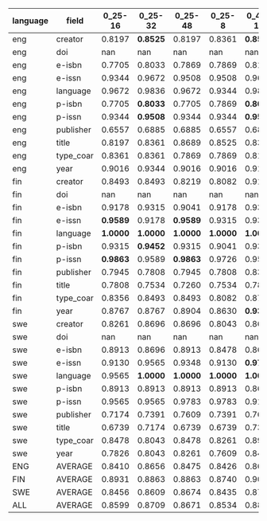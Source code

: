 | language   | field     | 0_25-16    | 0_25-32    | 0_25-48    | 0_25-8     | 0_41-10    | 0_41-20    | 0_41-30    | 0_41-5     | 0_5-16     | 0_5-24     | 0_5-4      | 0_5-8      | 0_67-12    | 0_67-18    | 0_67-3     | 0_67-6     | 0_81-10    | 0_81-15    | 0_81-3     | 0_81-5     | 1_0-12     | 1_0-2      | 1_0-4      | 1_0-8      |
|------------|-----------|------------|------------|------------|------------|------------|------------|------------|------------|------------|------------|------------|------------|------------|------------|------------|------------|------------|------------|------------|------------|------------|------------|------------|------------|
| eng        | creator   | 0.8197     | **0.8525** | 0.8197     | 0.8361     | **0.8525** | 0.8361     | 0.8361     | 0.8361     | **0.8525** | **0.8525** | 0.8033     | 0.8361     | **0.8525** | **0.8525** | **0.8525** | **0.8525** | **0.8525** | **0.8525** | **0.8525** | **0.8525** | **0.8525** | **0.8525** | **0.8525** | **0.8525** |
| eng        | doi       | nan        | nan        | nan        | nan        | nan        | nan        | nan        | nan        | nan        | nan        | nan        | nan        | nan        | nan        | **1.0000** | nan        | nan        | nan        | nan        | nan        | nan        | nan        | nan        | nan        |
| eng        | e-isbn    | 0.7705     | 0.8033     | 0.7869     | 0.7869     | 0.8197     | 0.7705     | 0.8033     | 0.7705     | 0.8197     | 0.8197     | 0.8033     | 0.7541     | 0.8361     | **0.8852** | 0.8033     | 0.8525     | 0.8525     | 0.8361     | 0.8197     | 0.8197     | 0.8361     | 0.8361     | 0.8197     | 0.8033     |
| eng        | e-issn    | 0.9344     | 0.9672     | 0.9508     | 0.9508     | 0.9672     | 0.9344     | 0.9672     | 0.9672     | 0.9508     | 0.9672     | 0.9508     | 0.9344     | 0.9508     | 0.9672     | 0.9344     | 0.9508     | **0.9836** | 0.9672     | 0.9508     | 0.9344     | 0.9672     | 0.9344     | 0.9508     | 0.9508     |
| eng        | language  | 0.9672     | 0.9836     | 0.9672     | 0.9344     | 0.9836     | 0.9836     | 0.9180     | **1.0000** | **1.0000** | 0.9836     | **1.0000** | 0.9344     | 0.9836     | **1.0000** | 0.9836     | 0.9836     | 0.9836     | **1.0000** | **1.0000** | 0.9836     | **1.0000** | 0.9836     | 0.9836     | **1.0000** |
| eng        | p-isbn    | 0.7705     | **0.8033** | 0.7705     | 0.7869     | **0.8033** | 0.7869     | 0.7869     | 0.7869     | 0.7377     | 0.7705     | 0.7705     | 0.7869     | 0.7869     | 0.7705     | 0.7869     | 0.7869     | **0.8033** | 0.7705     | 0.7541     | 0.7869     | 0.7869     | 0.7705     | 0.7705     | 0.7869     |
| eng        | p-issn    | 0.9344     | **0.9508** | 0.9344     | 0.9344     | **0.9508** | 0.9344     | **0.9508** | **0.9508** | 0.9344     | **0.9508** | 0.9344     | 0.9344     | 0.9344     | **0.9508** | 0.9344     | 0.9344     | **0.9508** | **0.9508** | **0.9508** | 0.9344     | 0.9344     | 0.9344     | 0.9344     | 0.9344     |
| eng        | publisher | 0.6557     | 0.6885     | 0.6885     | 0.6557     | 0.6885     | 0.6721     | 0.7377     | 0.6885     | 0.7377     | 0.7213     | 0.7049     | 0.6885     | 0.7705     | 0.7705     | 0.6885     | 0.7541     | 0.8033     | 0.8197     | 0.7541     | 0.7541     | **0.8525** | 0.8033     | 0.8033     | 0.7869     |
| eng        | title     | 0.8197     | 0.8361     | 0.8689     | 0.8525     | 0.8361     | 0.8197     | 0.8361     | 0.8525     | 0.8525     | 0.8689     | 0.8689     | 0.8361     | 0.8852     | 0.8689     | 0.8361     | 0.8525     | 0.8361     | 0.8852     | 0.8361     | 0.8525     | 0.8852     | 0.8689     | **0.9016** | 0.8852     |
| eng        | type_coar | 0.8361     | 0.8361     | 0.7869     | 0.7869     | 0.8197     | 0.8197     | 0.8689     | 0.8197     | 0.8852     | **0.9016** | 0.8689     | 0.8525     | 0.8689     | 0.8525     | 0.8033     | 0.8689     | 0.8361     | 0.8852     | 0.8689     | 0.8689     | **0.9016** | 0.8361     | 0.8361     | 0.8852     |
| eng        | year      | 0.9016     | 0.9344     | 0.9016     | 0.9016     | 0.9180     | 0.9344     | 0.9180     | 0.9344     | 0.9344     | 0.9344     | 0.9180     | 0.9180     | 0.9180     | 0.9344     | 0.9180     | 0.9180     | 0.8852     | 0.8852     | 0.9180     | 0.9180     | 0.9180     | 0.9180     | 0.9180     | **0.9508** |
| fin        | creator   | 0.8493     | 0.8493     | 0.8219     | 0.8082     | 0.9178     | 0.8904     | 0.8767     | 0.8219     | **0.9315** | 0.9041     | 0.8630     | 0.8767     | 0.8767     | 0.9178     | 0.8219     | 0.8767     | 0.9041     | 0.9041     | 0.8219     | 0.8767     | **0.9315** | 0.8493     | 0.8904     | 0.9041     |
| fin        | doi       | nan        | nan        | nan        | nan        | nan        | nan        | nan        | nan        | nan        | nan        | nan        | nan        | nan        | nan        | **1.0000** | nan        | nan        | nan        | nan        | nan        | nan        | nan        | nan        | nan        |
| fin        | e-isbn    | 0.9178     | 0.9315     | 0.9041     | 0.9178     | 0.9315     | 0.9315     | 0.9315     | 0.9315     | 0.9315     | 0.9178     | 0.9315     | 0.9315     | 0.9315     | 0.9315     | 0.9178     | 0.9315     | 0.9178     | 0.9041     | 0.9315     | 0.9315     | **0.9452** | 0.9041     | 0.9315     | 0.9315     |
| fin        | e-issn    | **0.9589** | 0.9178     | **0.9589** | 0.9315     | 0.9315     | 0.9178     | 0.9041     | 0.9041     | 0.9178     | 0.9452     | 0.9452     | 0.9452     | 0.9178     | 0.9315     | 0.9452     | 0.9178     | 0.9452     | **0.9589** | 0.9178     | 0.9452     | 0.9315     | 0.9178     | 0.9315     | **0.9589** |
| fin        | language  | **1.0000** | **1.0000** | **1.0000** | **1.0000** | **1.0000** | **1.0000** | **1.0000** | **1.0000** | **1.0000** | **1.0000** | **1.0000** | **1.0000** | **1.0000** | **1.0000** | 0.9863     | **1.0000** | **1.0000** | **1.0000** | **1.0000** | **1.0000** | **1.0000** | **1.0000** | **1.0000** | **1.0000** |
| fin        | p-isbn    | 0.9315     | **0.9452** | 0.9315     | 0.9041     | 0.9315     | **0.9452** | 0.9315     | 0.9315     | **0.9452** | **0.9452** | **0.9452** | **0.9452** | **0.9452** | **0.9452** | **0.9452** | **0.9452** | 0.9315     | 0.9315     | **0.9452** | **0.9452** | **0.9452** | 0.9041     | **0.9452** | **0.9452** |
| fin        | p-issn    | **0.9863** | 0.9589     | **0.9863** | 0.9726     | 0.9589     | 0.9589     | 0.9452     | 0.9452     | 0.9589     | 0.9726     | 0.9589     | 0.9726     | 0.9726     | 0.9726     | 0.9589     | 0.9589     | 0.9589     | 0.9452     | 0.9452     | 0.9589     | 0.9589     | 0.9589     | 0.9726     | **0.9863** |
| fin        | publisher | 0.7945     | 0.7808     | 0.7945     | 0.7808     | 0.8356     | 0.8082     | 0.8356     | 0.8082     | 0.8630     | 0.8767     | 0.8493     | 0.8493     | 0.8904     | 0.9041     | 0.8630     | 0.8630     | 0.8630     | 0.9041     | 0.9041     | 0.8630     | 0.9041     | 0.9041     | **0.9178** | **0.9178** |
| fin        | title     | 0.7808     | 0.7534     | 0.7260     | 0.7534     | 0.7808     | 0.8356     | 0.7671     | 0.7808     | 0.7945     | 0.7945     | 0.7945     | 0.8082     | 0.7671     | 0.7945     | 0.7945     | 0.8082     | 0.7808     | 0.8082     | 0.7671     | 0.8082     | 0.8219     | 0.7945     | 0.8082     | **0.8493** |
| fin        | type_coar | 0.8356     | 0.8493     | 0.8493     | 0.8082     | 0.8767     | 0.8493     | 0.8630     | 0.8767     | 0.8630     | 0.8904     | 0.8767     | 0.9041     | 0.8767     | 0.8356     | 0.8630     | 0.8904     | 0.8630     | 0.9041     | 0.8630     | 0.8630     | 0.9178     | 0.8904     | 0.8767     | **0.9452** |
| fin        | year      | 0.8767     | 0.8767     | 0.8904     | 0.8630     | **0.9315** | 0.8493     | 0.8630     | 0.8630     | 0.9178     | 0.9178     | 0.8767     | 0.9041     | 0.8767     | 0.9178     | 0.8630     | 0.9041     | 0.9041     | 0.9178     | 0.8493     | 0.9178     | **0.9315** | 0.8082     | 0.8356     | 0.8630     |
| swe        | creator   | 0.8261     | 0.8696     | 0.8696     | 0.8043     | 0.8696     | 0.8696     | 0.8261     | 0.8478     | **0.8913** | 0.8478     | 0.8696     | 0.8696     | 0.8696     | 0.8696     | 0.8696     | **0.8913** | **0.8913** | 0.8261     | 0.8696     | **0.8913** | 0.8696     | 0.8696     | 0.8696     | **0.8913** |
| swe        | doi       | nan        | nan        | nan        | nan        | nan        | nan        | nan        | nan        | nan        | nan        | nan        | nan        | nan        | nan        | **1.0000** | nan        | nan        | nan        | nan        | nan        | nan        | nan        | nan        | nan        |
| swe        | e-isbn    | 0.8913     | 0.8696     | 0.8913     | 0.8478     | 0.8696     | 0.8913     | 0.8696     | 0.9130     | 0.9348     | 0.9130     | 0.9348     | 0.8913     | 0.9348     | **0.9783** | 0.8913     | 0.9348     | **0.9783** | **0.9783** | 0.8913     | 0.9565     | 0.9130     | 0.9348     | 0.9130     | 0.9348     |
| swe        | e-issn    | 0.9130     | 0.9565     | 0.9348     | 0.9130     | **0.9783** | **0.9783** | 0.9130     | 0.9565     | 0.9565     | 0.9348     | 0.9348     | 0.9348     | **0.9783** | **0.9783** | 0.9565     | 0.9565     | **0.9783** | **0.9783** | 0.9348     | **0.9783** | 0.9565     | 0.9565     | 0.9565     | **0.9783** |
| swe        | language  | 0.9565     | **1.0000** | **1.0000** | **1.0000** | **1.0000** | **1.0000** | **1.0000** | **1.0000** | **1.0000** | **1.0000** | **1.0000** | **1.0000** | **1.0000** | 0.9783     | **1.0000** | **1.0000** | **1.0000** | **1.0000** | **1.0000** | **1.0000** | 0.9783     | **1.0000** | 0.9783     | **1.0000** |
| swe        | p-isbn    | 0.8913     | 0.8913     | 0.8913     | 0.8913     | 0.8696     | 0.8696     | 0.8696     | 0.8696     | 0.8696     | 0.8696     | 0.8696     | 0.8696     | **0.9130** | 0.8913     | 0.8913     | 0.8696     | 0.8913     | **0.9130** | 0.8913     | 0.8913     | 0.8696     | 0.8913     | 0.8696     | 0.8696     |
| swe        | p-issn    | 0.9565     | 0.9565     | 0.9783     | 0.9783     | 0.9130     | 0.9348     | 0.9348     | 0.9783     | 0.9565     | 0.9565     | 0.9783     | 0.9783     | 0.9783     | 0.9783     | **1.0000** | 0.9565     | 0.9783     | 0.9783     | 0.9783     | 0.9565     | 0.9565     | **1.0000** | 0.9565     | 0.9783     |
| swe        | publisher | 0.7174     | 0.7391     | 0.7609     | 0.7391     | 0.7609     | 0.7391     | 0.7609     | 0.7609     | 0.7391     | 0.7609     | 0.7391     | 0.7609     | 0.8043     | 0.7826     | 0.7609     | 0.8043     | **0.8478** | **0.8478** | 0.8261     | 0.8043     | 0.8043     | 0.7826     | **0.8478** | 0.8261     |
| swe        | title     | 0.6739     | 0.7174     | 0.6739     | 0.6739     | 0.7391     | 0.6739     | 0.7609     | 0.7391     | 0.7609     | 0.7609     | 0.7826     | 0.7609     | 0.7826     | 0.7826     | 0.8043     | 0.8261     | 0.8478     | 0.7826     | 0.8478     | 0.8261     | 0.8043     | 0.8478     | 0.8478     | **0.8913** |
| swe        | type_coar | 0.8478     | 0.8043     | 0.8478     | 0.8261     | 0.8913     | 0.8913     | 0.8913     | 0.8913     | 0.9130     | 0.9130     | 0.8913     | 0.8913     | 0.9130     | 0.9565     | 0.6739     | 0.9348     | 0.9565     | 0.9348     | 0.7609     | 0.8913     | 0.9348     | 0.9130     | 0.9130     | **0.9783** |
| swe        | year      | 0.7826     | 0.8043     | 0.8261     | 0.7609     | 0.8478     | 0.8913     | 0.8696     | 0.8478     | 0.8043     | 0.8261     | 0.9130     | 0.8043     | 0.8696     | 0.8696     | 0.7609     | 0.8478     | 0.8913     | 0.8696     | 0.8261     | 0.8261     | **0.9348** | 0.8913     | 0.9130     | 0.9130     |
| ENG        | AVERAGE   | 0.8410     | 0.8656     | 0.8475     | 0.8426     | 0.8639     | 0.8492     | 0.8623     | 0.8607     | 0.8705     | 0.8770     | 0.8623     | 0.8475     | 0.8787     | 0.8852     | 0.8674     | 0.8754     | 0.8787     | 0.8852     | 0.8705     | 0.8705     | **0.8934** | 0.8738     | 0.8770     | 0.8836     |
| FIN        | AVERAGE   | 0.8931     | 0.8863     | 0.8863     | 0.8740     | 0.9096     | 0.8986     | 0.8918     | 0.8863     | 0.9123     | 0.9164     | 0.9041     | 0.9137     | 0.9055     | 0.9151     | 0.9053     | 0.9096     | 0.9068     | 0.9178     | 0.8945     | 0.9110     | 0.9288     | 0.8931     | 0.9110     | **0.9301** |
| SWE        | AVERAGE   | 0.8456     | 0.8609     | 0.8674     | 0.8435     | 0.8739     | 0.8739     | 0.8696     | 0.8804     | 0.8826     | 0.8783     | 0.8913     | 0.8761     | 0.9043     | 0.9065     | 0.8735     | 0.9022     | 0.9261     | 0.9109     | 0.8826     | 0.9022     | 0.9022     | 0.9087     | 0.9065     | **0.9261** |
| ALL        | AVERAGE   | 0.8599     | 0.8709     | 0.8671     | 0.8534     | 0.8825     | 0.8739     | 0.8745     | 0.8758     | 0.8885     | 0.8906     | 0.8859     | 0.8791     | 0.8962     | 0.9023     | 0.8821     | 0.8957     | 0.9039     | 0.9046     | 0.8825     | 0.8945     | 0.9081     | 0.8919     | 0.8982     | **0.9133** |

